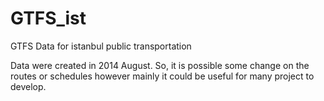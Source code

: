 # GTFS_ist
GTFS Data for istanbul public transportation

Data were created in 2014 August. So, it is possible some change on the routes or schedules however mainly it could be useful for many project to develop.

